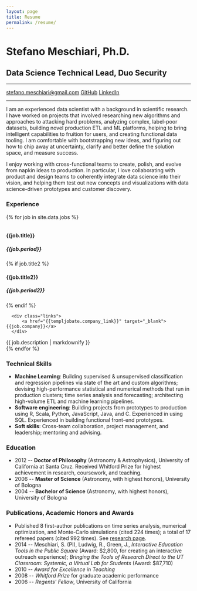 ```yaml
---
layout: page
title: Resume
permalink: /resume/
---
```

<div class="float-right">
<!--
Downloadable resume coming back soon!
<a class="more" href="/meschiari_resume.pdf">Download PDF</a>
-->
</div>


<h1 class="name">Stefano Meschiari, Ph.D.</h1>
<h2 class="subtitle">Data Science Technical Lead, Duo Security</h2>
<hr>
<div class="links">
<a href="mailto:stefano.meschiari@gmail.com" class="ui circular button"><i class="mail outline icon"></i> stefano.meschiari@gmail.com</a>
<a href="https://github.com/stefano-meschiari" class="ui circular button"><i class="github icon"></i> GitHub</a>
<a href="https://www.linkedin.com/in/stefano-meschiari-46966242/" class="ui circular button"><i class="linkedin icon"></i> LinkedIn</a>
</div>
<hr>

I am an experienced data scientist with a background in scientific research. I have worked on projects that involved  researching new algorithms and approaches to attacking hard problems, analyzing complex, label-poor datasets, building novel production ETL and ML platforms, helping to bring intelligent capabilities to fruition for users, and creating functional data tooling. I am comfortable with bootstrapping new ideas, and figuring out how to chip away at uncertainty, clarify and better define the solution space, and measure success.

I enjoy working with cross-functional teams to create, polish, and evolve from napkin ideas to production. In particular, I love collaborating with product and design teams to coherently integrate data science into their vision, and helping them test out new concepts and visualizations with data science-driven prototypes and customer discovery.

<div class="ui divider"></div>

### Experience
{% for job in site.data.jobs %}
<div class="ui segment {{job.emphasis}}">
<div class="ui divided grid">
  <div class="four wide column">
      <h4>{{job.title}}</h4>
      <h5>{{job.period}}</h5>
      {% if job.title2 %}
      <br>
      <h4>{{job.title2}}</h4>
      <h5>{{job.period2}}</h5>
      {% endif %}
      <br>

      <div class="links">
          <a href="{{templjobate.company_link}}" target="_blank">{{job.company}}</a>
      </div>
  </div>
  <div class="twelve wide column">
      {{ job.description | markdownify }}
  </div>

</div>
</div>
{% endfor %}

<div class="ui divider"></div>

### Technical Skills
* **Machine Learning**: Building supervised & unsupervised classification and regression pipelines via state of the art and custom algorithms; devising high-performance statistical and numerical methods that run in production clusters; time series analysis and forecasting; architecting high-volume ETL and machine learning pipelines.
* **Software engineering**: Building projects from prototypes to production using R, Scala, Python, JavaScript, Java, and C. Experienced in using SQL. Experienced in building functional front-end prototypes.
* **Soft skills**: Cross-team collaboration, project management, and leadership; mentoring and advising.

<div class="ui divider"></div>

### Education
* 2012 -- **Doctor of Philosophy** (Astronomy & Astrophysics), University of California at Santa Cruz. Received Whitford Prize for highest achievement in research, coursework, and teaching.
* 2006 -- **Master of Science** (Astronomy, with highest honors), University of Bologna
* 2004 -- **Bachelor of Science** (Astronomy, with highest honors), University of Bologna

<div class="ui divider"></div>

### Publications, Academic Honors and Awards
* Published 8 first-author publications on time series analysis, numerical optimization, and Monte-Carlo simulations  (cited 224 times); a total of 17 refereed papers (cited 992 times). See [research page](/research).
* 2014 -- Meschiari, S. (PI), Ludwig, R., Green, J., *Interactive Education Tools in the Public Square* (Award: $2,800, for creating an interactive outreach experience); *Bringing the Tools of Research Direct to the UT Classroom: Systemic, a Virtual Lab for Students* (Award: $87,710)
* 2010 -- *Award for Excellence in Teaching*
* 2008 -- *Whitford Prize* for graduate academic performance
* 2006 -- *Regents' Fellow*, University of California
